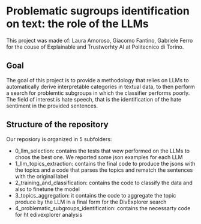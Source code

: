 # Problematic sugroups identification on text: the role of the LLMs
This project was made of: Laura Amoroso, Giacomo Fantino, Gabriele Ferro for the couse of Explainable and Trustworhty AI at Politecnico di Torino. 


## Goal

The goal of this project is to provide a methodology that relies on LLMs to automatically derive interpretable categories in textual data, to then perform a search for problemtic subgroups in which the classifier performs poorly.
The field of interest is hate speech, that is the identification of the hate sentiment in the provided sentences. 

## Structure of the repository

Our reposiory is organized in 5 subfolders:
- 0_llm_selection: contains the tests that wew performed on the LLMs to choos the best one. We reported some json examples for each LLM
- 1_llm_topics_extraction: contains the final code to produce the jsons with the topics and a code that parses the topics and rematch the sentences with the original label
- 2_training_and_classification: contains the code to classify the data and also to finetune the model
- 3_topics_aggregation: it contains the code to aggregate the topic produce by the LLM in a final form for the DivExplorer search
- 4_problematic_subgroups_identification: contains the necessarty code for ht edivexplorer analysis

